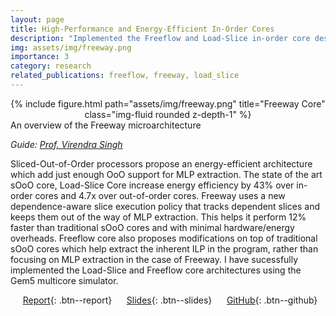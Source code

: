 ```yaml
---
layout: page
title: High-Performance and Energy-Efficient In-Order Cores
description: "Implemented the Freeflow and Load-Slice in-order core designs which help increase performance and energy efficiency"
img: assets/img/freeway.png
importance: 3
category: research
related_publications: freeflow, freeway, load_slice
---
```


<center>
<div class="row">
    <div class="col-sm mt-4 mt-md-0">
        {% include figure.html path="assets/img/freeway.png" title="Freeway Core" class="img-fluid rounded z-depth-1" %}
    </div>
</div>
</center>
<div class="caption">
    An overview of the Freeway microarchitecture
</div>

_Guide: [Prof. Virendra Singh](https://www.ee.iitb.ac.in/~viren/)_  

Sliced-Out-of-Order processors propose an energy-efficient architecture which add just enough OoO support for MLP extraction. The state of the art sOoO core, Load-Slice Core increase energy efficiency by 43% over in-order cores and 4.7x over out-of-order cores. Freeway uses a new dependence-aware slice execution policy that tracks dependent slices and keeps them out of the way of MLP extraction. This helps it perform 12% faster than traditional sOoO cores and with minimal hardware/energy overheads. Freeflow core also proposes modifications on top of traditional sOoO cores which help extract the inherent ILP in the program, rather than focusing on MLP extraction in the case of Freeway. I have sucessfully implemented the Load-Slice and Freeflow core architectures using the Gem5 multicore simulator.

&nbsp;&nbsp;&nbsp;&nbsp; [Report](https://anubhavbhatla.github.io/assets/pdf/EE748_report.pdf){: .btn--report} &nbsp;&nbsp;&nbsp;&nbsp; [Slides](https://anubhavbhatla.github.io/assets/pptx/EE748_presentation.pptx){: .btn--slides} &nbsp;&nbsp;&nbsp;&nbsp; [GitHub](https://github.com/AnubhavBhatla/Freeflow-Core/tree/main){: .btn--github}
